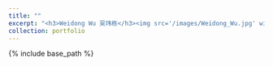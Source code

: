 ```yaml
---
title: ""
excerpt: "<h3>Weidong Wu 吴玮栋</h3><img src='/images/Weidong_Wu.jpg' width=150><br>Ph.D., Beijing Institute of Technology (2024)<br>Research: Molecular Dynamics<br>"
collection: portfolio
---
```

{% include base_path %}
